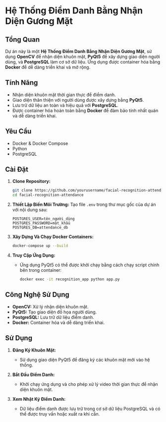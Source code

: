 # Hệ Thống Điểm Danh Bằng Nhận Diện Gương Mặt

## Tổng Quan
Dự án này là một **Hệ Thống Điểm Danh Bằng Nhận Diện Gương Mặt**, sử dụng **OpenCV** để nhận diện khuôn mặt, **PyQt5** để xây dựng giao diện người dùng, và **PostgreSQL** làm cơ sở dữ liệu. Ứng dụng được container hóa bằng **Docker** để dễ dàng triển khai và mở rộng.

## Tính Năng
- Nhận diện khuôn mặt thời gian thực để điểm danh.
- Giao diện thân thiện với người dùng được xây dựng bằng **PyQt5**.
- Lưu trữ dữ liệu an toàn và hiệu quả với **PostgreSQL**.
- Được container hóa hoàn toàn bằng **Docker** để đảm bảo tính nhất quán và dễ dàng triển khai.

## Yêu Cầu
- Docker & Docker Compose
- Python
- PostgreSQL

## Cài Đặt

1. **Clone Repository:**
   ```bash
   git clone https://github.com/yourusername/facial-recognition-attendance.git
   cd facial-recognition-attendance
   ```

2. **Thiết Lập Biến Môi Trường:**
   Tạo file `.env` trong thư mục gốc của dự án với nội dung sau:
   ```env
   POSTGRES_USER=tên_người_dùng
   POSTGRES_PASSWORD=mật_khẩu
   POSTGRES_DB=attendance_db
   ```

3. **Xây Dựng Và Chạy Docker Containers:**
   ```bash
   docker-compose up --build
   ```

4. **Truy Cập Ứng Dụng:**
   - Ứng dụng PyQt5 có thể được khởi chạy bằng cách chạy script chính bên trong container:
     ```bash
     docker exec -it recognition_app python app.py
     ```

## Công Nghệ Sử Dụng
- **OpenCV:** Xử lý nhận diện khuôn mặt.
- **PyQt5:** Tạo giao diện đồ họa người dùng.
- **PostgreSQL:** Lưu trữ dữ liệu điểm danh.
- **Docker:** Container hóa và dễ dàng triển khai.

## Sử Dụng
1. **Đăng Ký Khuôn Mặt:**
   - Sử dụng giao diện PyQt5 để đăng ký các khuôn mặt mới vào hệ thống.
   
2. **Bắt Đầu Điểm Danh:**
   - Khởi chạy ứng dụng và cho phép xử lý video thời gian thực để nhận diện khuôn mặt.

3. **Xem Nhật Ký Điểm Danh:**
   - Dữ liệu điểm danh được lưu trữ trong cơ sở dữ liệu PostgreSQL và có thể được truy vấn hoặc xuất ra khi cần.


